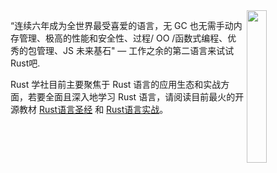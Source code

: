 
<img src="https://github.com/sunface/sunface/blob/master/assets/ferris.gif" align="right" width="25%"/>

“连续六年成为全世界最受喜爱的语言，无 GC 也无需手动内存管理、极高的性能和安全性、过程/ OO /函数式编程、优秀的包管理、JS 未来基石" — 工作之余的第二语言来试试Rust吧.

Rust 学社目前主要聚焦于 Rust 语言的应用生态和实战方面，若要全面且深入地学习 Rust 语言，请阅读目前最火的开源教材 [Rust语言圣经](https://github.com/sunface/rust-course) 和 [Rust语言实战](https://github.com/sunface/rust-by-practice)。
